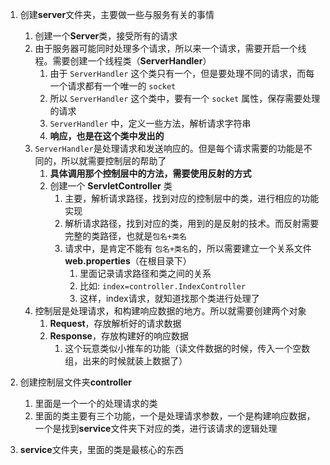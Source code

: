 
1. 创建**server**文件夹，主要做一些与服务有关的事情
    1. 创建一个**Server**类，接受所有的请求
    2. 由于服务器可能同时处理多个请求，所以来一个请求，需要开启一个线程。需要创建一个线程类（**ServerHandler**）
        1. 由于 `ServerHandler` 这个类只有一个，但是要处理不同的请求，而每一个请求都有一个唯一的 `socket`
        2. 所以 `ServerHandler` 这个类中，要有一个 `socket` 属性，保存需要处理的请求
        3. `ServerHandler` 中，定义一些方法，解析请求字符串
        4. **响应，也是在这个类中发出的**
    3. `ServerHandler`是处理请求和发送响应的。但是每个请求需要的功能是不同的，所以就需要控制层的帮助了
       1. **具体调用那个控制层中的方法，需要使用反射的方式**
       2. 创建一个 **ServletController** 类
          1. 主要，解析请求路径，找到对应的控制层中的类，进行相应的功能实现
          2. 解析请求路径，找到对应的类，用到的是反射的技术。而反射需要完整的类路径，也就是`包名+类名`
          3. 请求中，是肯定不能有 `包名+类名`的，所以需要建立一个关系文件**web.properties**（在根目录下）
             1. 里面记录请求路径和类之间的关系
             2. 比如: `index=controller.IndexController`
             3. 这样，index请求，就知道找那个类进行处理了
    4. 控制层是处理请求，和构建响应数据的地方。所以就需要创建两个对象
       1. **Request**，存放解析好的请求数据
       2. **Response**，存放构建好的响应数据
           1. 这个玩意类似小推车的功能（读文件数据的时候，传入一个空数组，出来的时候就装上数据了）

2. 创建控制层文件夹**controller**
   1. 里面是一个一个的处理请求的类
   2. 里面的类主要有三个功能，一个是处理请求参数，一个是构建响应数据，一个是找到**service**文件夹下对应的类，进行该请求的逻辑处理

3. **service**文件夹，里面的类是最核心的东西
